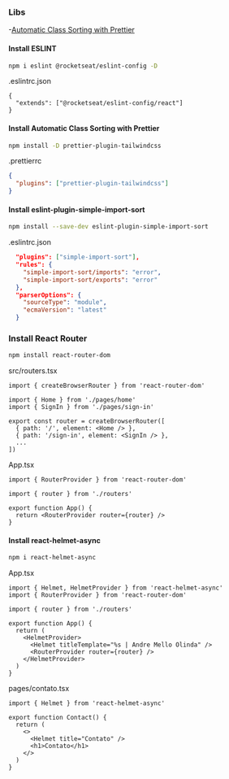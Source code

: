 ### Libs

-[Automatic Class Sorting with Prettier](https://tailwindcss.com/blog/automatic-class-sorting-with-prettier)




#### Install ESLINT
```bash
npm i eslint @rocketseat/eslint-config -D
```

.eslintrc.json
```
{
  "extends": ["@rocketseat/eslint-config/react"]
}
```

#### Install Automatic Class Sorting with Prettier
```Bash
npm install -D prettier-plugin-tailwindcss
```

.prettierrc
```json
{
  "plugins": ["prettier-plugin-tailwindcss"]
}
```

#### Install eslint-plugin-simple-import-sort
```bash
npm install --save-dev eslint-plugin-simple-import-sort
```
.eslintrc.json
```json
  "plugins": ["simple-import-sort"],
  "rules": {
    "simple-import-sort/imports": "error",
    "simple-import-sort/exports": "error"
  },
  "parserOptions": {
    "sourceType": "module",
    "ecmaVersion": "latest"
  }
```

### Install React Router
```bash
npm install react-router-dom
```

src/routers.tsx
```tsx
import { createBrowserRouter } from 'react-router-dom'

import { Home } from './pages/home'
import { SignIn } from './pages/sign-in'

export const router = createBrowserRouter([
  { path: '/', element: <Home /> },
  { path: '/sign-in', element: <SignIn /> },
  ...
])

```
App.tsx
```tsx
import { RouterProvider } from 'react-router-dom'

import { router } from './routers'

export function App() {
  return <RouterProvider router={router} />
}

```

#### Install react-helmet-async
```bash
npm i react-helmet-async
```

App.tsx
```tsx
import { Helmet, HelmetProvider } from 'react-helmet-async'
import { RouterProvider } from 'react-router-dom'

import { router } from './routers'

export function App() {
  return (
    <HelmetProvider>
      <Helmet titleTemplate="%s | Andre Mello Olinda" />
      <RouterProvider router={router} />
    </HelmetProvider>
  )
}

```
pages/contato.tsx
```tsx
import { Helmet } from 'react-helmet-async'

export function Contact() {
  return (
    <>
      <Helmet title="Contato" />
      <h1>Contato</h1>
    </>
  )
}
```